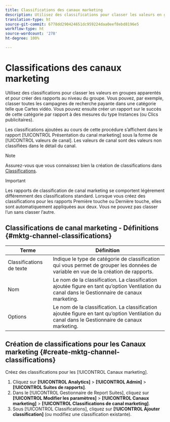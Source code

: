 ```yaml
---
title: Classifications des canaux marketing
description: Utilisez des classifications pour classer les valeurs en groupes apparentés et pour créer des rapports au niveau du groupe. Vous pouvez, par exemple, classer toutes les campagnes de recherche payante dans une catégorie telle que Cartes vidéo. Vous pouvez ensuite créer un rapport sur le succès de cette catégorie par rapport à des mesures du type Instances (ou Clics publicitaires).
translation-type: ht
source-git-commit: 6778dd290424651dc959224daa0eef8ebd8196e5
workflow-type: ht
source-wordcount: '278'
ht-degree: 100%

---
```



# Classifications des canaux marketing

Utilisez des classifications pour classer les valeurs en groupes apparentés et pour créer des rapports au niveau du groupe. Vous pouvez, par exemple, classer toutes les campagnes de recherche payante dans une catégorie telle que Cartes vidéo. Vous pouvez ensuite créer un rapport sur le succès de cette catégorie par rapport à des mesures du type Instances (ou Clics publicitaires).

Les classifications ajoutées au cours de cette procédure s’affichent dans le rapport [!UICONTROL Présentation du canal marketing] sous la forme de [!UICONTROL valeurs de canal]. Les valeurs de canal sont des valeurs non classifiées dans le détail du canal.

>[!NOTE]
>
>Assurez-vous que vous connaissez bien la création de classifications dans [Classifications](/help/components/classifications/c-classifications.md).

>[!IMPORTANT]
>
>Les rapports de classification de canal marketing se comportent légèrement différemment des classifications standard. Lorsque vous créez des classifications pour les rapports Première touche ou Dernière touche, elles sont automatiquement appliquées aux deux. Vous ne pouvez pas classer l’un sans classer l’autre.

## Classifications de canal marketing - Définitions {#mktg-channel-classifications}

| Terme | Définition |
|--- |--- |
| Classifications de texte | Indique le type de catégorie de classification qui vous permet de grouper les données de variable en vue de la création de rapports. |
| Nom | Le nom de la classification. La classification ajoutée figure en tant qu’option Ventilation du canal dans le Gestionnaire de canaux marketing. |
| Options | Le nom de la classification. La classification ajoutée figure en tant qu’option Ventilation du canal dans le Gestionnaire de canaux marketing. |

## Création de classifications pour les Canaux marketing {#create-mktg-channel-classifications}

Créez des classifications pour les [!UICONTROL Canaux marketing].

1. Cliquez sur **[!UICONTROL Analytics]** > **[!UICONTROL Admin]** > **[!UICONTROL Suites de rapports]**.
1. Dans le [!UICONTROL Gestionnaire de Report Suites], cliquez sur **[!UICONTROL Modifier les paramètres]** > **[!UICONTROL Canaux marketing]** > **[!UICONTROL Classifications de canal marketing]**.
1. Sous [!UICONTROL Classifications], cliquez sur **[!UICONTROL Ajouter classification]** (ou modifiez une classification existante).
